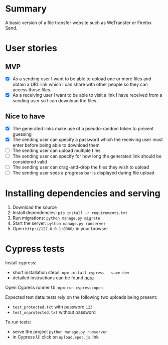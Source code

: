 # Summary

A basic version of a file transfer website such as WeTransfer or Firefox Send.

# User stories

## MVP

- [x] As a sending user I want to be able to upload one or more files and obtain a URL link which I
can share with other people so they can access those files.
- [x] As a receiving user I want to be able to visit a link I have received from a sending user so I
can download the files.

## Nice to have

- [x] The generated links make use of a pseudo-random token to prevent guessing
- [x] The sending user can specify a password which the receiving user must enter before being able to download them
- [ ] The sending user can upload multiple files
- [ ] The sending user can specify for how long the generated link should be considered valid
- [ ] The sending user can drag-and-drop the files they wish to upload
- [ ] The sending user sees a progress bar is displayed during file upload

# Installing dependencies and serving

1. Download the source
2. Install dependencies: `pip install -r requirements.txt`
3. Run migrations: `python manage.py migrate`
4. Start the server: `python manage.py runserver`
5. Open `http://127.0.0.1:8000/` in your browser

# Cypress tests

Install cypress:
 - short installation steps: `npm install cypress --save-dev`
 - detailed instructions can be found [here](https://docs.cypress.io/guides/getting-started/installing-cypress.html#System-requirements)

Open Cypress runner UI: `npm run cypress:open`

Expected test data: tests rely on the following two uploads being present:
- `test_protected.txt` with password `123`
- `test_unprotected.txt` without password

To run tests:
 - serve the project `python manage.py runserver`
 - in Cypress UI click on `upload.spec.js` link
